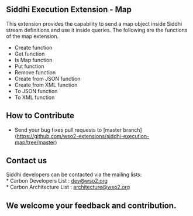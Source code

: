 Siddhi Execution Extension - Map
----------------------

This extension provides the capability to send a map object inside Siddhi stream definitions and use it inside queries. The following are the functions of the map extension.
   * Create function
   * Get function
   * Is Map function
   * Put function
   * Remove function
   * Create from JSON function
   * Create from XML function
   * To JSON function
   * To XML function
    
How to Contribute
------------------
   * Send your bug fixes pull requests to [master branch] (https://github.com/wso2-extensions/siddhi-execution-map/tree/master) 
   
Contact us 
------------------
Siddhi developers can be contacted via the mailing lists:\
    * Carbon Developers List : dev@wso2.org\
    * Carbon Architecture List : architecture@wso2.org
    
We welcome your feedback and contribution.
------------------